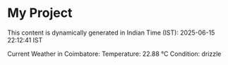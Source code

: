 # My Project

This content is dynamically generated in Indian Time (IST): 2025-06-15 22:12:41 IST


Current Weather in Coimbatore:
Temperature: 22.88 °C
Condition: drizzle
